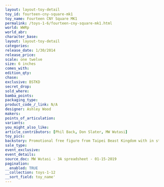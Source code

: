 ```yaml
---
layout: layout-toy-detail 
toy_id: fourteen-cny-square-mk1
toy_name: Fourteen CNY Square MK1
permalink: /toys-1-6/fourteen-cny-square-mk1.html
world: WWRp
world_abr: 
character_base: 
layout: layout-toy-detail
categories: 
release_date: 1/30/2014
release_price: 
scale: one twelve
size: 6 inches
comes_with: 
edition_qty: 
chase: 
exclusive: BSTKD
secret_drop: 
sold_where: 
bamba_points: 
packaging_type: 
product_code_/_link: N/A
designer: Ashley Wood
makers: 
points_of_articulation: 
variants: 
you_might_also_like: 
article_contributors: [Phil Back, Don Slater, MW Wutasi]
toy_pics: 
backstory: Promotional free figure from Taipei Beast Kingdom with in store purchase of $3000 NT worth of threeA products
sale_type: 
event_exclusive: 
event_details: 
source_doc: MW Wutasi - 3A spreadsheet - 01-15-2019
pagination: 
__enabled: TRUE
__collection: toys-1-12
__sort_field: toy_name'
---
```

